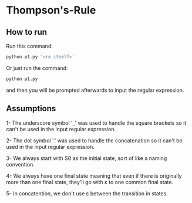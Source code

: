 # Thompson's-Rule

## How to run
Run this command:
```bash
python p1.py '<re itself>'
```
Or just run the command:
```bash
python p1.py 
```
and then you will be prompted afterwards to input the regular expression.


## Assumptions
1- The underscore symbol '_' was used to handle the square brackets so it can't be used in the input regular expression.

2- The dot symbol '.' was used to handle the concatenation so it can't be used in the input regular expression.

3- We always start with S0 as the initial state, sort of like a naming convention.

4- We always have one final state meaning that even if there is originally more than one final state, they'll go with ε to one common final state.

5- In concatention, we don't use ε between the transition in states.
